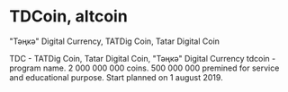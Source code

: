 # TDCoin, altcoin
"Тәңкә" Digital Currency, TATDig Coin, Tatar Digital Coin

TDC - TATDig Coin, Tatar Digital Coin, "Тәңкә" Digital Currency
tdcoin - program name.
2 000 000 000 coins.
500 000 000 premined for service and educational purpose.
Start planned on 1 august 2019.
